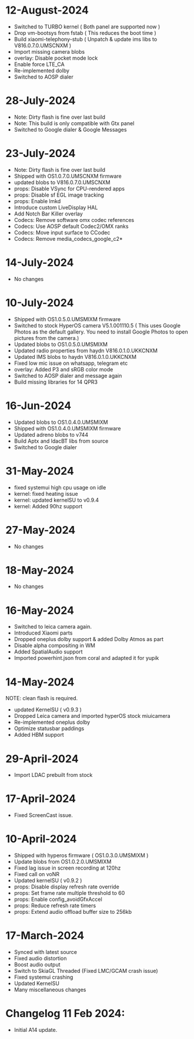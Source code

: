 # 12-August-2024
- Switched to TURBO kernel ( Both panel are supported now )
- Drop vm-bootsys from fstab ( This reduces the boot time )
- Build xiaomi-telephony-stub ( Unpatch & update ims libs to V816.0.7.0.UMSCNXM )
- Import missing camera blobs
- overlay: Disable pocket mode lock
- Enable force LTE_CA
- Re-implemented dolby
- Switched to AOSP dialer

# 28-July-2024
- Note: Dirty flash is fine over last build
- Note: This build is only compatible with Gtx panel
- Switched to Google dialer & Google Messages

# 23-July-2024
- Note: Dirty flash is fine over last build
- Shipped with OS1.0.7.0.UMSCNXM firmware
- updated blobs to V816.0.7.0.UMSCNXM
- props: Disable VSync for CPU-rendered apps
- props: Disable sf EGL image tracking
- props: Enable lmkd
- Introduce custom LiveDisplay HAL
- Add Notch Bar Killer overlay
- Codecs: Remove software omx codec references
- Codecs: Use AOSP default Codec2/OMX ranks
- Codecs: Move input surface to CCodec	
- Codecs: Remove media_codecs_google_c2*





# 14-July-2024
- No changes

# 10-July-2024
- Shipped with OS1.0.5.0.UMSMIXM firmware
- Switched to stock HyperOS camera V5.1.001110.5 ( This uses Google Photos as the default gallery. You need to install Google Photos to open pictures from the camera.)
- Updated blobs to OS1.0.5.0.UMSMIXM
- Updated radio properties from haydn V816.0.1.0.UKKCNXM
- Updated IMS blobs to haydn V816.0.1.0.UKKCNXM
- Fixed low mic issue on  whatsapp, telegram etc 
- overlay: Added P3 and sRGB color mode
- Switched to AOSP dialer and message again
- Build missing libraries for 14 QPR3

# 16-Jun-2024
- Updated blobs to OS1.0.4.0.UMSMIXM
- Shipped with OS1.0.4.0.UMSMIXM firmware 
- Updated adreno blobs to v744
- Build Aptx and ldacBT libs from source
- Switched to Google dialer

# 31-May-2024
- fixed systemui high cpu usage on idle
- kernel: fixed heating issue
- kernel: updated kernelSU to v0.9.4
- kernel: Added 90hz support

# 27-May-2024
- No changes

# 18-May-2024
- No changes

# 16-May-2024
- Switched to leica camera again.
- Introduced Xiaomi parts
- Dropped oneplus dolby support & added Dolby Atmos as part
- Disable alpha compositing in WM
- Added SpatialAudio support
- Imported powerhint.json from coral and adapted it for yupik

# 14-May-2024

NOTE: clean flash is required.
- updated KernelSU ( v0.9.3 )
- Dropped Leica camera and imported hyperOS stock miuicamera
- Re-implemented oneplus dolby 
- Optimize statusbar paddings
- Added HBM support

# 29-April-2024
- Import LDAC prebuilt from stock

# 17-April-2024
- Fixed ScreenCast issue.

# 10-April-2024
- Shipped with hyperos firmware ( OS1.0.3.0.UMSMIXM ) 
- Update blobs from OS1.0.2.0.UMSMIXM
- Fixed  lag issue in screen recording at 120hz
- Fixed call on voNR 
- Updated kernelSU ( v0.9.2 )
- props: Disable display refresh rate override
- props: Set frame rate multiple threshold to 60
- props: Enable config_avoidGfxAccel
- props: Reduce refresh rate timers
- props: Extend audio offload buffer size to 256kb

# 17-March-2024

- Synced with latest source
- Fixed audio distortion 
- Boost audio output
- Switch to SkiaGL Threaded (Fixed LMC/GCAM crash issue)
- Fixed systemui crashing
- Updated KernelSU
- Many miscellaneous changes

# Changelog 11 Feb 2024:
- Initial A14 update.
